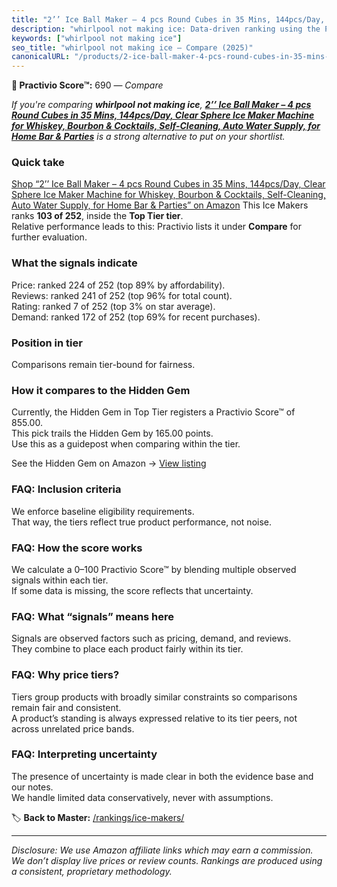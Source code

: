 ```yaml
---
title: "2’’ Ice Ball Maker – 4 pcs Round Cubes in 35 Mins, 144pcs/Day, Clear Sphere Ice Maker Machine for Whiskey, Bourbon & Cocktails, Self-Cleaning, Auto Water Supply, for Home Bar & Parties"
description: "whirlpool not making ice: Data-driven ranking using the Practivio Score™. Positioned by quality, value, demand, findability, momentum."
keywords: ["whirlpool not making ice"]
seo_title: "whirlpool not making ice — Compare (2025)"
canonicalURL: "/products/2-ice-ball-maker-4-pcs-round-cubes-in-35-mins-144pcsday-clear-sphere-ice-maker-machine-for-whiskey-bourbon-cocktails-self-cleaning-auto-water-supply-for-home-bar-parties-B0FDKH9W1M/"
---
```


**🛒 Practivio Score™:** 690 — _Compare_


*If you're comparing **whirlpool not making ice**, **[2’’ Ice Ball Maker – 4 pcs Round Cubes in 35 Mins, 144pcs/Day, Clear Sphere Ice Maker Machine for Whiskey, Bourbon & Cocktails, Self-Cleaning, Auto Water Supply, for Home Bar & Parties](https://www.amazon.com/dp/B0FDKH9W1M?tag=practivio-20)** is a strong alternative to put on your shortlist.*
### Quick take
[Shop “2’’ Ice Ball Maker – 4 pcs Round Cubes in 35 Mins, 144pcs/Day, Clear Sphere Ice Maker Machine for Whiskey, Bourbon & Cocktails, Self-Cleaning, Auto Water Supply, for Home Bar & Parties” on Amazon](https://www.amazon.com/dp/B0FDKH9W1M?tag=practivio-20)
This Ice Makers ranks **103 of 252**, inside the **Top Tier tier**.  
Relative performance leads to this: Practivio lists it under **Compare** for further evaluation.

### What the signals indicate
Price: ranked 224 of 252 (top 89% by affordability).  
Reviews: ranked 241 of 252 (top 96% for total count).  
Rating: ranked 7 of 252 (top 3% on star average).  
Demand: ranked 172 of 252 (top 69% for recent purchases).

### Position in tier
Comparisons remain tier-bound for fairness.

### How it compares to the Hidden Gem
Currently, the Hidden Gem in Top Tier registers a Practivio Score™ of 855.00.  
This pick trails the Hidden Gem by 165.00 points.  
Use this as a guidepost when comparing within the tier.  

See the Hidden Gem on Amazon → [View listing](https://www.amazon.com/dp/B0964BF4N7?tag=practivio-20)

### FAQ: Inclusion criteria
We enforce baseline eligibility requirements.  
That way, the tiers reflect true product performance, not noise.

### FAQ: How the score works
We calculate a 0–100 Practivio Score™ by blending multiple observed signals within each tier.  
If some data is missing, the score reflects that uncertainty.

### FAQ: What “signals” means here
Signals are observed factors such as pricing, demand, and reviews.  
They combine to place each product fairly within its tier.

### FAQ: Why price tiers?
Tiers group products with broadly similar constraints so comparisons remain fair and consistent.  
A product’s standing is always expressed relative to its tier peers, not across unrelated price bands.

### FAQ: Interpreting uncertainty
The presence of uncertainty is made clear in both the evidence base and our notes.  
We handle limited data conservatively, never with assumptions.

<!-- Missing template for Compare/CompareWithinPriceClass -->


🏷️ **Back to Master:** [/rankings/ice-makers/](/rankings/ice-makers/)

---
_Disclosure: We use Amazon affiliate links which may earn a commission. We don’t display live prices or review counts. Rankings are produced using a consistent, proprietary methodology._
